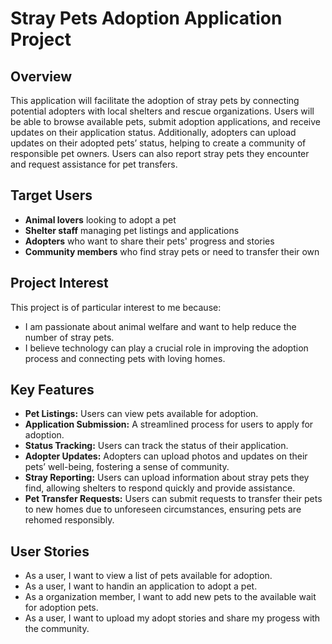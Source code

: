 # Stray Pets Adoption Application Project

## Overview
This application will facilitate the adoption of stray pets by connecting potential adopters with local shelters and rescue organizations. Users will be able to browse available pets, submit adoption applications, and receive updates on their application status. Additionally, adopters can upload updates on their adopted pets’ status, helping to create a community of responsible pet owners. Users can also report stray pets they encounter and request assistance for pet transfers.

## Target Users
- **Animal lovers** looking to adopt a pet
- **Shelter staff** managing pet listings and applications
- **Adopters** who want to share their pets' progress and stories
- **Community members** who find stray pets or need to transfer their own

## Project Interest
This project is of particular interest to me because:
- I am passionate about animal welfare and want to help reduce the number of stray pets.
- I believe technology can play a crucial role in improving the adoption process and connecting pets with loving homes.

## Key Features
- **Pet Listings:** Users can view pets available for adoption.
- **Application Submission:** A streamlined process for users to apply for adoption.
- **Status Tracking:** Users can track the status of their application.
- **Adopter Updates:** Adopters can upload photos and updates on their pets’ well-being, fostering a sense of community.
- **Stray Reporting:** Users can upload information about stray pets they find, allowing shelters to respond quickly and provide assistance.
- **Pet Transfer Requests:** Users can submit requests to transfer their pets to new homes due to unforeseen circumstances, ensuring pets are rehomed responsibly.

## User Stories
- As a user, I want to view a list of pets available for adoption.
- As a user, I want to handin an application to adopt a pet.
- As a organization member, I want to add new pets to the available wait for adoption pets.
- As a user, I want to upload my adopt stories and share my progess with the community.


